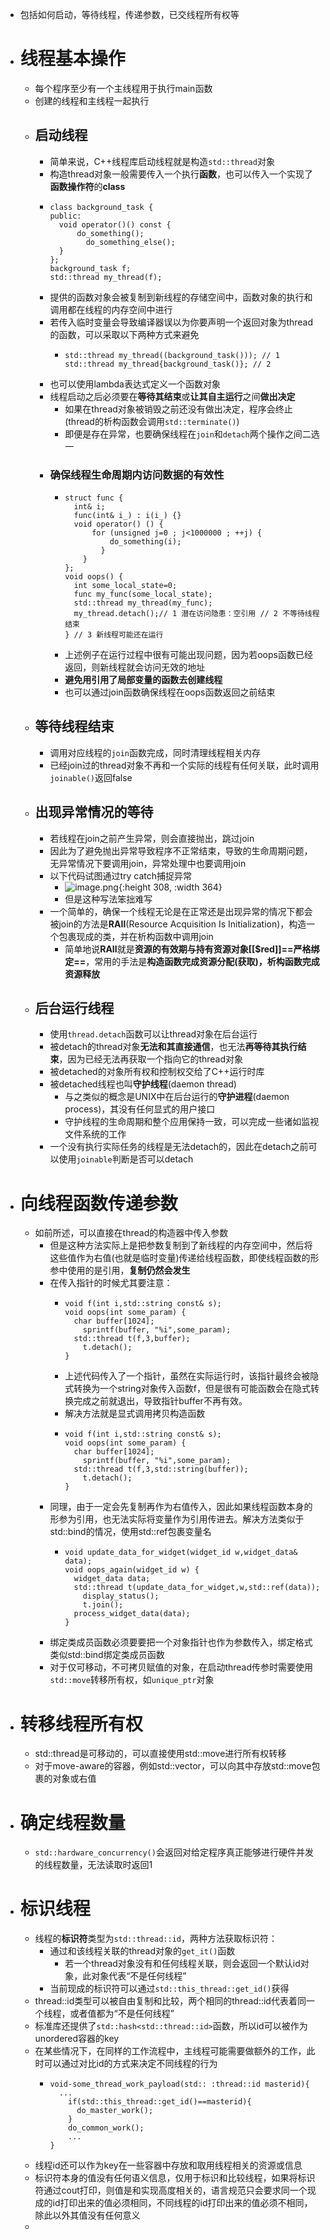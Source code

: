 - 包括如何启动，等待线程，传递参数，已交线程所有权等
- # 线程基本操作
	- 每个程序至少有一个主线程用于执行main函数
	- 创建的线程和主线程一起执行
	- ## 启动线程
		- 简单来说，C++线程库启动线程就是构造``std::thread``对象
		- 构造thread对象一般需要传入一个执行**函数**，也可以传入一个实现了**函数操作符**的**class**
		- ```
		  class background_task {
		  public:
		  	void operator()() const {
		  		do_something(); 
		          do_something_else();
		  	} 
		  };
		  background_task f; 
		  std::thread my_thread(f);
		  ```
		- 提供的函数对象会被复制到新线程的存储空间中，函数对象的执行和调用都在线程的内存空间中进行
		- 若传入临时变量会导致编译器误以为你要声明一个返回对象为thread的函数，可以采取以下两种方式来避免
			- ```
			  std::thread my_thread((background_task())); // 1 
			  std::thread my_thread{background_task()}; // 2
			  ```
		- 也可以使用lambda表达式定义一个函数对象
		- 线程启动之后必须要在**等待其结束**或**让其自主运行**之间**做出决定**
			- 如果在thread对象被销毁之前还没有做出决定，程序会终止(thread的析构函数会调用`std::terminate()`)
			- 即便是存在异常，也要确保线程在``join``和``detach``两个操作之间二选一
		- ### 确保线程生命周期内访问数据的有效性
			- ```
			  struct func {
			  	int& i; 
			  	func(int& i_) : i(i_) {} 
			  	void operator() () {
			  		for (unsigned j=0 ; j<1000000 ; ++j) {
			  			do_something(i); 
			          } 
			      } 
			  };
			  void oops() {
			  	int some_local_state=0; 
			  	func my_func(some_local_state); 
			  	std::thread my_thread(my_func); 
			  	my_thread.detach();// 1 潜在访问隐患：空引用 // 2 不等待线程结束 
			  } // 3 新线程可能还在运行
			  ```
			- 上述例子在运行过程中很有可能出现问题，因为若oops函数已经返回，则新线程就会访问无效的地址
			- **避免用引用了局部变量的函数去创建线程**
			- 也可以通过join函数确保线程在oops函数返回之前结束
	- ## 等待线程结束
		- 调用对应线程的``join``函数完成，同时清理线程相关内存
		- 已经join过的thread对象不再和一个实际的线程有任何关联，此时调用``joinable()``返回false
	- ## 出现异常情况的等待
		- 若线程在join之前产生异常，则会直接抛出，跳过join
		- 因此为了避免抛出异常导致程序不正常结束，导致的生命周期问题，无异常情况下要调用join，异常处理中也要调用join
		- 以下代码试图通过try catch捕捉异常
			- ![image.png](../assets/image_1680786549786_0.png){:height 308, :width 364}
			- 但是这种写法笨拙难写
		- 一个简单的，确保一个线程无论是在正常还是出现异常的情况下都会被join的方法是**RAII**(Resource Acquisition Is Initialization)，构造一个包裹现成的类，并在析构函数中调用join
			- 简单地说**RAII**就是**资源的有效期与持有资源对象[[$red]]==严格绑定==**，常用的手法是**构造函数完成资源分配(获取)，析构函数完成资源释放**
	- ## 后台运行线程
		- 使用``thread.detach``函数可以让thread对象在后台运行
		- 被detach的thread对象**无法和其直接通信**，也无法**再等待其执行结束**，因为已经无法再获取一个指向它的thread对象
		- 被detached的对象所有权和控制权交给了C++运行时库
		- 被detached线程也叫**守护线程**(daemon thread)
			- 与之类似的概念是UNIX中在后台运行的**守护进程**(daemon process)，其没有任何显式的用户接口
			- 守护线程的生命周期和整个应用保持一致，可以完成一些诸如监视文件系统的工作
		- 一个没有执行实际任务的线程是无法detach的，因此在detach之前可以使用``joinable``判断是否可以detach
- # 向线程函数传递参数
	- 如前所述，可以直接在thread的构造器中传入参数
		- 但是这种方法实际上是把参数复制到了新线程的内存空间中，然后将这些值作为右值(也就是临时变量)传递给线程函数，即使线程函数的形参中使用的是引用，**复制仍然会发生**
		- 在传入指针的时候尤其要注意：
			- ```
			  void f(int i,std::string const& s); 
			  void oops(int some_param) {
			  	char buffer[1024]; 
			      sprintf(buffer, "%i",some_param);
			  	std::thread t(f,3,buffer); 
			      t.detach();
			  }
			  ```
			- 上述代码传入了一个指针，虽然在实际运行时，该指针最终会被隐式转换为一个string对象传入函数f，但是很有可能函数会在隐式转换完成之前就退出，导致指针buffer不再有效。
			- 解决方法就是显式调用拷贝构造函数
			- ```
			  void f(int i,std::string const& s); 
			  void oops(int some_param) {
			  	char buffer[1024]; 
			      sprintf(buffer, "%i",some_param);
			  	std::thread t(f,3,std::string(buffer)); 
			      t.detach();
			  }
			  ```
		- 同理，由于一定会先复制再作为右值传入，因此如果线程函数本身的形参为引用，也无法实际将变量作为引用传进去。解决方法类似于std::bind的情况，使用std::ref包裹变量名
			- ```
			  void update_data_for_widget(widget_id w,widget_data& data); 
			  void oops_again(widget_id w) {
			  	widget_data data;
			  	std::thread t(update_data_for_widget,w,std::ref(data));
			      display_status(); 
			      t.join();
			  	process_widget_data(data); 
			  }
			  ```
		- 绑定类成员函数必须要要把一个对象指针也作为参数传入，绑定格式类似std::bind绑定类成员函数
		- 对于仅可移动，不可拷贝赋值的对象，在启动thread传参时需要使用``std::move``转移所有权，如``unique_ptr``对象
- # 转移线程所有权
	- std::thread是可移动的，可以直接使用std::move进行所有权转移
	- 对于move-aware的容器，例如std::vector，可以向其中存放std::move包裹的对象或右值
- # 确定线程数量
	- ``std::hardware_concurrency()``会返回对给定程序真正能够进行硬件并发的线程数量，无法读取时返回1
- # 标识线程
	- 线程的**标识符**类型为``std::thread::id``，两种方法获取标识符：
		- 通过和该线程关联的thread对象的``get_it()``函数
			- 若一个thread对象没有和任何线程关联，则会返回一个默认id对象，此对象代表“不是任何线程”
		- 当前现成的标识符可以通过``std::this_thread::get_id()``获得
	- thread::id类型可以被自由复制和比较，两个相同的thread::id代表着同一个线程，或者值都为“不是任何线程”
	- 标准库还提供了``std::hash<std::thread::id>``函数，所以id可以被作为unordered容器的key
	- 在某些情况下，在同样的工作流程中，主线程可能需要做额外的工作，此时可以通过对比id的方式来决定不同线程的行为
		- ```
		  void-some_thread_work_payload(std:: :thread::id masterid){
		  	...
		      if(std::this_thread::get_id()==masterid){
		      	do_master_work();
		      }
		      do_common_work();
		      ...
		  }
		  ```
	- 线程id还可以作为key在一些容器中存放和取用线程相关的资源或信息
	- 标识符本身的值没有任何语义信息，仅用于标识和比较线程，如果将标识符通过cout打印，则值是和实现高度相关的，语言规范只会要求同一个现成的id打印出来的值必须相同，不同线程的id打印出来的值必须不相同，除此以外其值没有任何意义
	-